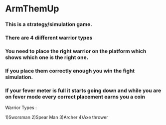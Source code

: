 # ArmThemUp

### This is a strategy/simulation game.

### There are 4 diifferent warrior types
### You need to place the right warrior on the platform which shows which one is the right one.
### If you place them correctly enough you win the fight simulation.
### If your fever meter is full it starts going down and while you are on fever mode every correct placement earns you a coin

Warrior Types : 

1)Sworsman
2)Spear Man
3)Archer
4)Axe thrower
